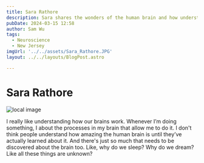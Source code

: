 ```yaml
---
title: Sara Rathore
description: Sara shares the wonders of the human brain and how understanding it changed her perspective. 
pubDate: 2024-03-15 12:58
author: Sam Wu
tags:
  - Neuroscience
  - New Jersey
imgUrl: '../../assets/Sara_Rathore.JPG'
layout: ../../layouts/BlogPost.astro

---
```

# Sara Rathore

![local image](../../assets/Sara_Rathore.JPG)

I really like understanding how our brains work. Whenever I’m doing something, I about the processes in my brain that allow me to do it. I don't think people understand how amazing the human brain is until they’ve actually learned about it. And there's just so much that needs to be discovered about the brain too. Like, why do we sleep? Why do we dream? Like all these things are unknown?
